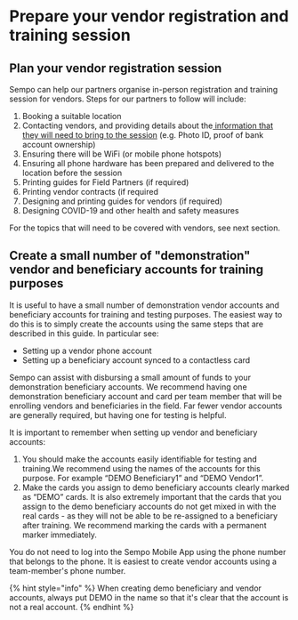 # Prepare your vendor registration and training session

##  Plan your vendor registration session 

Sempo can help our partners organise in-person registration and training session for vendors. Steps for our partners to follow will include: 

1. Booking a suitable location
2. Contacting vendors, and providing details about the[ information that they will need to bring to the session](../../policies-and-security/kyc.md#what-data-points-does-sempo-typically-require-to-complete-kyc-checks) \(e.g. Photo ID, proof of bank account ownership\)
3. Ensuring there will be WiFi \(or mobile phone hotspots\)
4. Ensuring all phone hardware has been prepared and delivered to the location before the session
5. Printing guides for Field Partners \(if required\)
6. Printing vendor contracts \(if required
7. Designing and printing guides for vendors \(if required\) 
8. Designing COVID-19 and other health and safety measures  

For the topics that will need to be covered with vendors, see next section.

## Create a small number of "demonstration" vendor and beneficiary accounts for training purposes 

It is useful to have a small number of demonstration vendor accounts and beneficiary accounts for training and testing purposes. The easiest way to do this is to simply create the accounts using the same steps that are described in this guide. In particular see:

* Setting up a vendor phone account
* Setting up a beneficiary account synced to a contactless card

Sempo can assist with disbursing a small amount of funds to your demonstration beneficiary accounts. We recommend having one demonstration beneficiary account and card per team member that will be enrolling vendors and beneficiaries in the field. Far fewer vendor accounts are generally required, but having one for testing is helpful.  
  
It is important to remember when setting up vendor and beneficiary accounts:

1. You should make the accounts easily identifiable for testing and training.We recommend using the names of the accounts for this purpose. For example “DEMO Beneficiary1” and  “DEMO Vendor1”. 
2. Make the cards you assign to demo beneficiary accounts clearly marked as “DEMO” cards. It is also extremely important that the cards that you assign to the demo beneficiary accounts do not get mixed in with the real cards - as they will not be able to be re-assigned to a beneficiary after training. We recommend marking the cards with a permanent marker immediately.

You do not need to log into the Sempo Mobile App using the phone number that belongs to the phone. It is easiest to create vendor accounts using a team-member's phone number.

{% hint style="info" %}
When creating demo beneficiary and vendor accounts, always put DEMO in the name so that it's clear that the account is not a real account.
{% endhint %}

